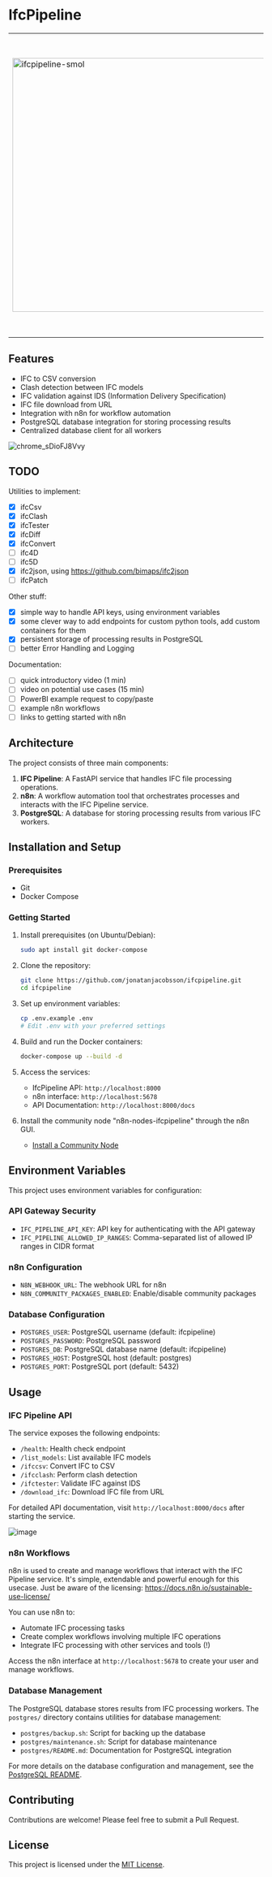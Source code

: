 # IfcPipeline

<table>
  <tr>
    <td>
      <img src="https://github.com/user-attachments/assets/1279d904-6bc3-41aa-9e9a-9e30e37c3c44" alt="ifcpipeline-smol" width="500"/>
    </td>
    <td style="vertical-align: middle;">
      <p>
        <strong>IfcPipeline</strong> is a FastAPI-based service for processing Industry Foundation Classes (IFC) files, integrated with n8n for workflow automation. It provides a set of endpoints for various IFC-related operations, including CSV export, clash detection, and IDS validation.
      </p>
    </td>
  </tr>
</table>

## Features

- IFC to CSV conversion
- Clash detection between IFC models
- IFC validation against IDS (Information Delivery Specification)
- IFC file download from URL
- Integration with n8n for workflow automation
- PostgreSQL database integration for storing processing results
- Centralized database client for all workers

![chrome_sDioFJ8Vvy](https://github.com/user-attachments/assets/c2336ad4-c5bd-4a1f-9346-1b710135a9c9)

## TODO

Utilities to implement:
- [x] ifcCsv
- [x] ifcClash
- [x] ifcTester
- [x] ifcDiff
- [x] ifcConvert
- [ ] ifc4D
- [ ] ifc5D
- [x] ifc2json, using https://github.com/bimaps/ifc2json
- [ ] ifcPatch

Other stuff:
- [x] simple way to handle API keys, using environment variables
- [x] some clever way to add endpoints for custom python tools, add custom containers for them
- [x] persistent storage of processing results in PostgreSQL
- [ ] better Error Handling and Logging

Documentation:
- [ ] quick introductory video (1 min)
- [ ] video on potential use cases (15 min)
- [ ] PowerBI example request to copy/paste
- [ ] example n8n workflows
- [ ] links to getting started with n8n

## Architecture

The project consists of three main components:

1. **IFC Pipeline**: A FastAPI service that handles IFC file processing operations.
2. **n8n**: A workflow automation tool that orchestrates processes and interacts with the IFC Pipeline service.
3. **PostgreSQL**: A database for storing processing results from various IFC workers.

## Installation and Setup

### Prerequisites

- Git
- Docker Compose

### Getting Started

1. Install prerequisites (on Ubuntu/Debian):
   ```bash
   sudo apt install git docker-compose
   ```

2. Clone the repository:
   ```bash
   git clone https://github.com/jonatanjacobsson/ifcpipeline.git
   cd ifcpipeline
   ```

3. Set up environment variables:
   ```bash
   cp .env.example .env
   # Edit .env with your preferred settings
   ```

4. Build and run the Docker containers:
   ```bash
   docker-compose up --build -d
   ```

5. Access the services:
   - IfcPipeline API: `http://localhost:8000`
   - n8n interface: `http://localhost:5678`
   - API Documentation: `http://localhost:8000/docs`

6. Install the community node "n8n-nodes-ifcpipeline" through the n8n GUI.
    - [Install a Community Node](https://docs.n8n.io/integrations/community-nodes/installation/gui-install/#install-a-community-node)
    
## Environment Variables

This project uses environment variables for configuration:

### API Gateway Security
- `IFC_PIPELINE_API_KEY`: API key for authenticating with the API gateway
- `IFC_PIPELINE_ALLOWED_IP_RANGES`: Comma-separated list of allowed IP ranges in CIDR format

### n8n Configuration
- `N8N_WEBHOOK_URL`: The webhook URL for n8n
- `N8N_COMMUNITY_PACKAGES_ENABLED`: Enable/disable community packages

### Database Configuration
- `POSTGRES_USER`: PostgreSQL username (default: ifcpipeline)
- `POSTGRES_PASSWORD`: PostgreSQL password
- `POSTGRES_DB`: PostgreSQL database name (default: ifcpipeline)
- `POSTGRES_HOST`: PostgreSQL host (default: postgres)
- `POSTGRES_PORT`: PostgreSQL port (default: 5432)

## Usage

### IFC Pipeline API

The service exposes the following endpoints:

- `/health`: Health check endpoint
- `/list_models`: List available IFC models
- `/ifccsv`: Convert IFC to CSV
- `/ifcclash`: Perform clash detection
- `/ifctester`: Validate IFC against IDS
- `/download_ifc`: Download IFC file from URL

For detailed API documentation, visit `http://localhost:8000/docs` after starting the service.

![image](https://github.com/user-attachments/assets/7e356a27-2763-4e7c-aeb0-80617166232a)

### n8n Workflows

n8n is used to create and manage workflows that interact with the IFC Pipeline service. 
It's simple, extendable and powerful enough for this usecase.
Just be aware of the licensing: https://docs.n8n.io/sustainable-use-license/

You can use n8n to:

- Automate IFC processing tasks
- Create complex workflows involving multiple IFC operations
- Integrate IFC processing with other services and tools (!)

Access the n8n interface at `http://localhost:5678` to create your user and manage workflows.

### Database Management

The PostgreSQL database stores results from IFC processing workers. The `postgres/` directory contains utilities for database management:

- `postgres/backup.sh`: Script for backing up the database
- `postgres/maintenance.sh`: Script for database maintenance
- `postgres/README.md`: Documentation for PostgreSQL integration

For more details on the database configuration and management, see the [PostgreSQL README](postgres/README.md).

## Contributing

Contributions are welcome! Please feel free to submit a Pull Request.

## License

This project is licensed under the [MIT License](LICENSE).
